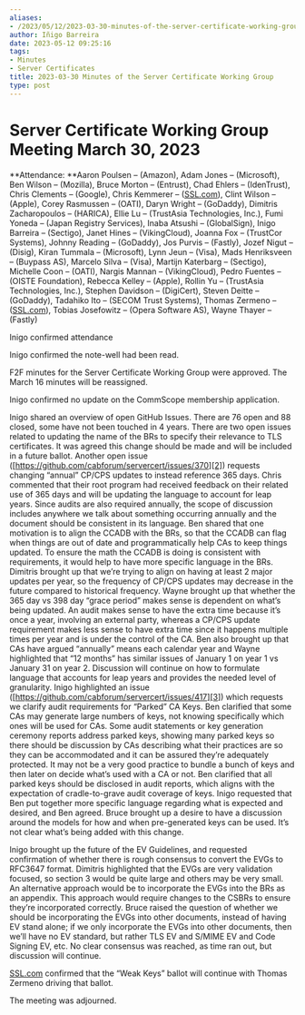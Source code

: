 ```yaml
---
aliases:
- /2023/05/12/2023-03-30-minutes-of-the-server-certificate-working-group/
author: Iñigo Barreira
date: 2023-05-12 09:25:16
tags:
- Minutes
- Server Certificates
title: 2023-03-30 Minutes of the Server Certificate Working Group
type: post
---
```


# Server Certificate Working Group Meeting March 30, 2023

\*\*Attendance: \*\*Aaron Poulsen – (Amazon), Adam Jones – (Microsoft), Ben Wilson – (Mozilla), Bruce Morton – (Entrust), Chad Ehlers – (IdenTrust), Chris Clements – (Google), Chris Kemmerer – ([SSL.com][1]), Clint Wilson – (Apple), Corey Rasmussen – (OATI), Daryn Wright – (GoDaddy), Dimitris Zacharopoulos – (HARICA), Ellie Lu – (TrustAsia Technologies, Inc.), Fumi Yoneda – (Japan Registry Services), Inaba Atsushi – (GlobalSign), Inigo Barreira – (Sectigo), Janet Hines – (VikingCloud), Joanna Fox – (TrustCor Systems), Johnny Reading – (GoDaddy), Jos Purvis – (Fastly), Jozef Nigut – (Disig), Kiran Tummala – (Microsoft), Lynn Jeun – (Visa), Mads Henriksveen – (Buypass AS), Marcelo Silva – (Visa), Martijn Katerbarg – (Sectigo), Michelle Coon – (OATI), Nargis Mannan – (VikingCloud), Pedro Fuentes – (OISTE Foundation), Rebecca Kelley – (Apple), Rollin Yu – (TrustAsia Technologies, Inc.), Stephen Davidson – (DigiCert), Steven Deitte – (GoDaddy), Tadahiko Ito – (SECOM Trust Systems), Thomas Zermeno – ([SSL.com][1]), Tobias Josefowitz – (Opera Software AS), Wayne Thayer – (Fastly)

Inigo confirmed attendance

Inigo confirmed the note-well had been read.

F2F minutes for the Server Certificate Working Group were approved. The March 16 minutes will be reassigned.

Inigo confirmed no update on the CommScope membership application.

Inigo shared an overview of open GitHub Issues. There are 76 open and 88 closed, some have not been touched in 4 years.
There are two open issues related to updating the name of the BRs to specify their relevance to TLS certificates. It was agreed this change should be made and will be included in a future ballot.
Another open issue ([https://github.com/cabforum/servercert/issues/370][2]) requests changing “annual” CP/CPS updates to instead reference 365 days. Chris commented that their root program had received feedback on their related use of 365 days and will be updating the language to account for leap years. Since audits are also required annually, the scope of discussion includes anywhere we talk about something occurring annually and the document should be consistent in its language. Ben shared that one motivation is to align the CCADB with the BRs, so that the CCADB can flag when things are out of date and programmatically help CAs to keep things updated. To ensure the math the CCADB is doing is consistent with requirements, it would help to have more specific language in the BRs. Dimitris brought up that we’re trying to align on having at least 2 major updates per year, so the frequency of CP/CPS updates may decrease in the future compared to historical frequency. Wayne brought up that whether the 365 day vs 398 day “grace period” makes sense is dependent on what’s being updated. An audit makes sense to have the extra time because it’s once a year, involving an external party, whereas a CP/CPS update requirement makes less sense to have extra time since it happens multiple times per year and is under the control of the CA. Ben also brought up that CAs have argued “annually” means each calendar year and Wayne highlighted that “12 months” has similar issues of January 1 on year 1 vs January 31 on year 2. Discussion will continue on how to formulate language that accounts for leap years and provides the needed level of granularity.
Inigo highlighted an issue ([https://github.com/cabforum/servercert/issues/417][3]) which requests we clarify audit requirements for “Parked” CA Keys. Ben clarified that some CAs may generate large numbers of keys, not knowing specifically which ones will be used for CAs. Some audit statements or key generation ceremony reports address parked keys, showing many parked keys so there should be discussion by CAs describing what their practices are so they can be accommodated and it can be assured they’re adequately protected. It may not be a very good practice to bundle a bunch of keys and then later on decide what’s used with a CA or not. Ben clarified that all parked keys should be disclosed in audit reports, which aligns with the expectation of cradle-to-grave audit coverage of keys. Inigo requested that Ben put together more specific language regarding what is expected and desired, and Ben agreed. Bruce brought up a desire to have a discussion around the models for how and when pre-generated keys can be used. It’s not clear what’s being added with this change.

Inigo brought up the future of the EV Guidelines, and requested confirmation of whether there is rough consensus to convert the EVGs to RFC3647 format. Dimitris highlighted that the EVGs are very validation focused, so section 3 would be quite large and others may be very small. An alternative approach would be to incorporate the EVGs into the BRs as an appendix. This approach would require changes to the CSBRs to ensure they’re incorporated correctly. Bruce raised the question of whether we should be incorporating the EVGs into other documents, instead of having EV stand alone; if we only incorporate the EVGs into other documents, then we’ll have no EV standard, but rather TLS EV and S/MIME EV and Code Signing EV, etc. No clear consensus was reached, as time ran out, but discussion will continue.

[SSL.com][4] confirmed that the “Weak Keys” ballot will continue with Thomas Zermeno driving that ballot.

The meeting was adjourned.

[1]: http://ssl.com/
[2]: https://github.com/cabforum/servercert/issues/370
[3]: https://github.com/cabforum/servercert/issues/417
[4]: http://ssl.com/